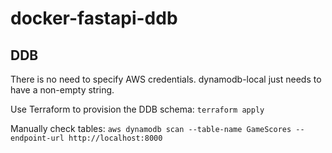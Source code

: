 # docker-fastapi-ddb

## DDB

There is no need to specify AWS credentials. dynamodb-local just needs to have a non-empty string.

Use Terraform to provision the DDB schema: `terraform apply`

Manually check tables: `aws dynamodb scan --table-name GameScores --endpoint-url http://localhost:8000`

